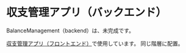 # 収支管理アプリ（バックエンド）
BalanceManagement（backend）は、未完成です。

[収支管理アプリ（フロントエンド）](https://github.com/sugama-satsuki/balance_management_frontend)で使用しています。
同じ階層に配置。
